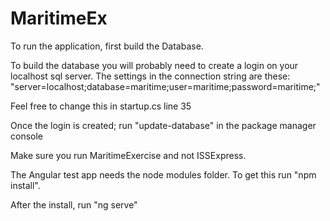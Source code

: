# MaritimeEx

To run the application, first build the Database.

To build the database you will probably need to create a login on your localhost sql server. The settings in the connection string are these:
"server=localhost;database=maritime;user=maritime;password=maritime;"

Feel free to change this in startup.cs line 35

Once the login is created; run "update-database" in the package manager console

Make sure you run MaritimeExercise and not ISSExpress.

The Angular test app needs the node modules folder. To get this run "npm install".

After the install, run "ng serve"


